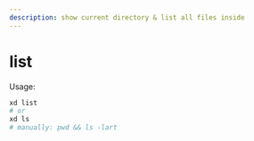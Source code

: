 ```yaml
---
description: show current directory & list all files inside
---
```


# list

Usage:

```bash
xd list
# or
xd ls
# manually: pwd && ls -lart
```

